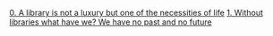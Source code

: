 
[0. A library is not a luxury but one of the necessities of life](libmy.a)
[1. Without libraries what have we? We have no past and no future](create_static_lib.sh)
